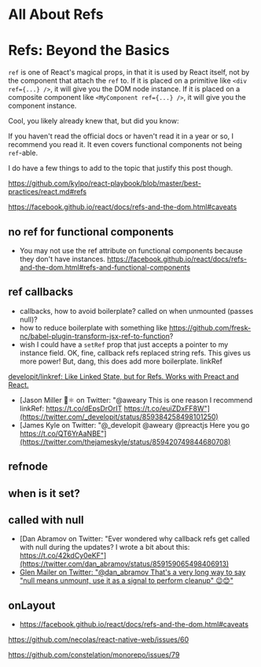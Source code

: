 # All About Refs
# Refs: Beyond the Basics
`ref` is one of React's magical props, in that it is used by React itself, not by the component that attach the `ref` to. If it is placed on a primitive like `<div ref={...} />`, it will give you the DOM node instance. If it is placed on a composite component like `<MyComponent ref={...} />`, it will give you the component instance.

Cool, you likely already knew that, but did you know:

If you haven't read the official docs or haven't read it in a year or so, I recommend you read it. It even covers functional components not being `ref`-able.

I do have a few things to add to the topic that justify this post though.

https://github.com/kylpo/react-playbook/blob/master/best-practices/react.md#refs

https://facebook.github.io/react/docs/refs-and-the-dom.html#caveats

## no ref for functional components
- You may not use the ref attribute on functional components because they don't have instances. https://facebook.github.io/react/docs/refs-and-the-dom.html#refs-and-functional-components

## ref callbacks
- callbacks, how to avoid boilerplate? called on when unmounted (passes null)?
- how to reduce boilerplate with something like https://github.com/fresk-nc/babel-plugin-transform-jsx-ref-to-function?
- wish I could have a `setRef` prop that just accepts a pointer to my instance field.
OK, fine, callback refs replaced string refs. This gives us more power! But, dang, this does add more boilerplate.
linkRef

[developit/linkref: Like Linked State, but for Refs. Works with Preact and React.](https://github.com/developit/linkref)


- [Jason Miller 🦊⚛ on Twitter: "@aweary This is one reason I recommend linkRef: https://t.co/dEpsDrOrIT https://t.co/euiZDxFF8W"](https://twitter.com/_developit/status/859384258498101250)
- [James Kyle on Twitter: "@_developit @aweary @preactjs Here you go https://t.co/QT6YrAaNBE"](https://twitter.com/thejameskyle/status/859420749844680708)

## refnode

## when is it set?

## called with null
- [Dan Abramov on Twitter: "Ever wondered why callback refs get called with null during the updates? I wrote a bit about this: https://t.co/42kdCy0eKF"](https://twitter.com/dan_abramov/status/859159065498406913)
- [Glen Mailer on Twitter: "@dan_abramov That's a very long way to say "null means unmount, use it as a signal to perform cleanup" 😉😊"](https://twitter.com/glenathan/status/859161300668166146)

## onLayout
- https://facebook.github.io/react/docs/refs-and-the-dom.html#caveats

https://github.com/necolas/react-native-web/issues/60

https://github.com/constelation/monorepo/issues/79
